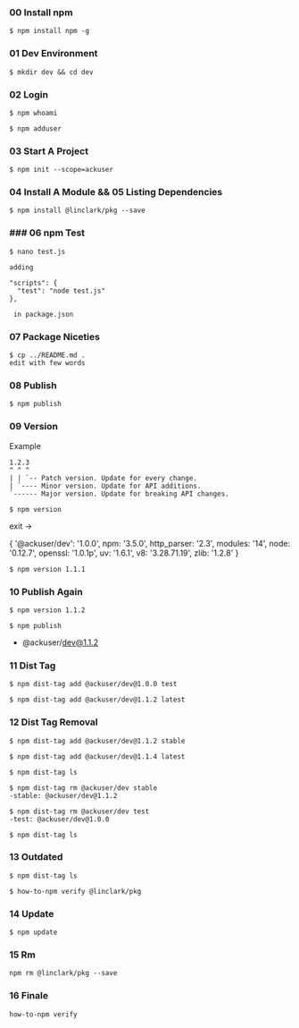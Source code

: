 ### 00 Install npm

```
$ npm install npm -g
```

### 01 Dev Environment

```
$ mkdir dev && cd dev
```

### 02 Login

```
$ npm whoami

$ npm adduser
```

### 03 Start A Project

```
$ npm init --scope=ackuser
```

### 04 Install A Module && 05 Listing Dependencies

```
$ npm install @linclark/pkg --save
```

### ### 06 npm Test

```
$ nano test.js

adding

"scripts": {
  "test": "node test.js"
},

 in package.json
```

### 07 Package Niceties

```
$ cp ../README.md .
edit with few words
```

### 08 Publish

```
$ npm publish
```

### 09 Version

Example

    1.2.3
    ^ ^ ^
    | | `-- Patch version. Update for every change.
    | `---- Minor version. Update for API additions.
    `------ Major version. Update for breaking API changes.

```
$ npm version
```

exit ->

{ '@ackuser/dev': '1.0.0',
  npm: '3.5.0',
  http_parser: '2.3',
  modules: '14',
  node: '0.12.7',
  openssl: '1.0.1p',
  uv: '1.6.1',
  v8: '3.28.71.19',
  zlib: '1.2.8' }

```
$ npm version 1.1.1
```

### 10 Publish Again

```
$ npm version 1.1.2

$ npm publish
```

+ @ackuser/dev@1.1.2

### 11 Dist Tag

```
$ npm dist-tag add @ackuser/dev@1.0.0 test

$ npm dist-tag add @ackuser/dev@1.1.2 latest
```

### 12 Dist Tag Removal

```
$ npm dist-tag add @ackuser/dev@1.1.2 stable

$ npm dist-tag add @ackuser/dev@1.1.4 latest

$ npm dist-tag ls

$ npm dist-tag rm @ackuser/dev stable
-stable: @ackuser/dev@1.1.2

$ npm dist-tag rm @ackuser/dev test
-test: @ackuser/dev@1.0.0

$ npm dist-tag ls
```

### 13 Outdated

```
$ npm dist-tag ls

$ how-to-npm verify @linclark/pkg
```

### 14 Update

```
$ npm update
```

### 15 Rm

```
npm rm @linclark/pkg --save
```

### 16 Finale

```
how-to-npm verify
```
